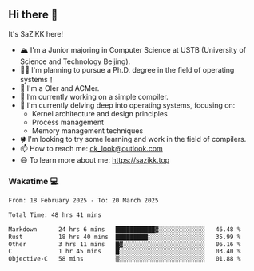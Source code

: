 ## Hi there 👋

It's SaZiKK here!

- 🏔️ I'm a Junior majoring in Computer Science  at USTB (University of Science and Technology Beijing).
- 🧑‍🎓 I'm planning to pursue a Ph.D. degree in the field of operating systems！
- 🚀 I'm a OIer and ACMer.
- 🔭 I’m currently working on a simple compiler.
- 🌱 I'm currently delving deep into operating systems, focusing on:
  - Kernel architecture and design principles
  - Process management
  - Memory management techniques
- 🍀 I'm looking to try some learning and work in the field of compilers.
- 📫 How to reach me: ck_look@outlook.com
- 😄 To learn more about me: https://sazikk.top

  
<!--
**SaZiKK/SaZiKK** is a ✨ _special_ ✨ repository because its `README.md` (this file) appears on your GitHub profile.

Here are some ideas to get you started:

- 🔭 I’m currently working on ...
- 🌱 I’m currently learning ...
- 👯 I’m looking to collaborate on ...
- 🤔 I’m looking for help with ...
- 💬 Ask me about ...
- 📫 How to reach me: ...
- 😄 Pronouns: ...
- ⚡ Fun fact: ...
-->

### Wakatime 💻

<!--START_SECTION:waka-->

```txt
From: 18 February 2025 - To: 20 March 2025

Total Time: 48 hrs 41 mins

Markdown      24 hrs 6 mins   ███████████▓░░░░░░░░░░░░░   46.48 %
Rust          18 hrs 40 mins  █████████░░░░░░░░░░░░░░░░   35.99 %
Other         3 hrs 11 mins   █▓░░░░░░░░░░░░░░░░░░░░░░░   06.16 %
C             1 hr 45 mins    █░░░░░░░░░░░░░░░░░░░░░░░░   03.40 %
Objective-C   58 mins         ▒░░░░░░░░░░░░░░░░░░░░░░░░   01.88 %
```

<!--END_SECTION:waka-->
